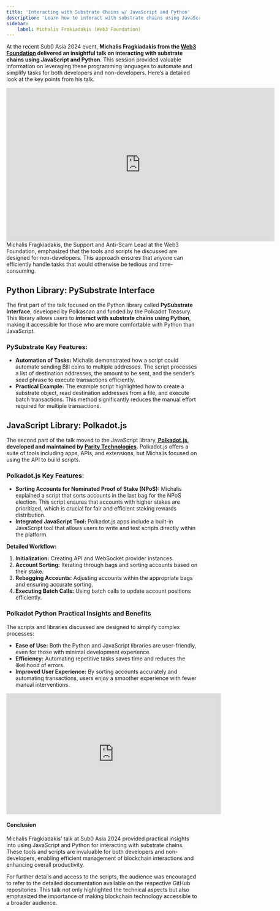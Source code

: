 ```yaml
---
title: 'Interacting with Substrate Chains w/ JavaScript and Python'
description: 'Learn how to interact with substrate chains using JavaScript and Python, as explained by Michalis Fragkiadakis at Sub0 Asia 2024.'
sidebar:
    label: Michalis Frakiadakis (Web3 Foundation)
---
```


At the recent Sub0 Asia 2024 event, **Michalis Fragkiadakis from the [Web3 Foundation](https://dablock.com/ecosystem/web3-foundation/) delivered an insightful talk on interacting with substrate chains using JavaScript and Python**. This session provided valuable information on leveraging these programming languages to automate and simplify tasks for both developers and non-developers. Here’s a detailed look at the key points from his talk.  
<iframe frameborder="0" height="400" marginheight="0" marginwidth="0" scrolling="no" src="https://www.slideshare.net/slideshow/embed_code/key/94lRnDFcqyJnFS?hostedIn=slideshare&page=upload" width="700"><span class="mce_SELRES_start" data-mce-type="bookmark" style="display: inline-block; width: 0px; overflow: hidden; line-height: 0;">﻿</span></iframe>  
Michalis Fragkiadakis, the Support and Anti-Scam Lead at the Web3 Foundation, emphasized that the tools and scripts he discussed are designed for non-developers. This approach ensures that anyone can efficiently handle tasks that would otherwise be tedious and time-consuming.

Python Library: PySubstrate Interface
-------------------------------------

The first part of the talk focused on the Python library called **PySubstrate Interface**, developed by Polkascan and funded by the Polkadot Treasury. This library allows users to **interact with substrate chains using Python**, making it accessible for those who are more comfortable with Python than JavaScript.

### **PySubstrate Key Features:**

- **Automation of Tasks:** Michalis demonstrated how a script could automate sending Bill coins to multiple addresses. The script processes a list of destination addresses, the amount to be sent, and the sender’s seed phrase to execute transactions efficiently.
- **Practical Example:** The example script highlighted how to create a substrate object, read destination addresses from a file, and execute batch transactions. This method significantly reduces the manual effort required for multiple transactions.

JavaScript Library: Polkadot.js
-------------------------------

The second part of the talk moved to the JavaScript library,**[ Polkadot.js](https://dablock.com/dapps/polkadotjs/), developed and maintained by [Parity Technologies](https://dablock.com/ecosystem/parity-technologies/)**. Polkadot.js offers a suite of tools including apps, APIs, and extensions, but Michalis focused on using the API to build scripts.

### **Polkadot.js Key Features:**

- **Sorting Accounts for Nominated Proof of Stake (NPoS):** Michalis explained a script that sorts accounts in the last bag for the NPoS election. This script ensures that accounts with higher stakes are prioritized, which is crucial for fair and efficient staking rewards distribution.
- **Integrated JavaScript Tool:** Polkadot.js apps include a built-in JavaScript tool that allows users to write and test scripts directly within the platform.

**Detailed Workflow:**

1. **Initialization:** Creating API and WebSocket provider instances.
2. **Account Sorting:** Iterating through bags and sorting accounts based on their stake.
3. **Rebagging Accounts:** Adjusting accounts within the appropriate bags and ensuring accurate sorting.
4. **Executing Batch Calls:** Using batch calls to update account positions efficiently.

### Polkadot Python Practical Insights and Benefits

The scripts and libraries discussed are designed to simplify complex processes:

- **Ease of Use:** Both the Python and JavaScript libraries are user-friendly, even for those with minimal development experience.
- **Efficiency:** Automating repetitive tasks saves time and reduces the likelihood of errors.
- **Improved User Experience:** By sorting accounts accurately and automating transactions, users enjoy a smoother experience with fewer manual interventions.

<iframe allowfullscreen="allowfullscreen" frameborder="0" height="315" src="https://www.youtube.com/embed/lfzOt3AEMAs?si=0qlySUs7CGFi3Z0V" title="YouTube video player" width="560"></iframe>

#### Conclusion

Michalis Fragkiadakis’ talk at Sub0 Asia 2024 provided practical insights into using JavaScript and Python for interacting with substrate chains. These tools and scripts are invaluable for both developers and non-developers, enabling efficient management of blockchain interactions and enhancing overall productivity.

For further details and access to the scripts, the audience was encouraged to refer to the detailed documentation available on the respective GitHub repositories. This talk not only highlighted the technical aspects but also emphasized the importance of making blockchain technology accessible to a broader audience.